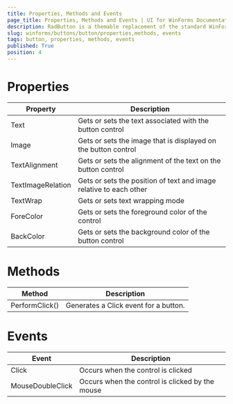 ```yaml
---
title: Properties, Methods and Events
page_title: Properties, Methods and Events | UI for WinForms Documentation
description: RadButton is a themable replacement of the standard WinForms Button. It can be clicked by using the mouse, Enter key, or Spacebar, if the button has focus.
slug: winforms/buttons/button/properties,methods, events
tags: button, properties, methods, events
published: True
position: 4 
---
```


# Properties

|Property|Description|
|----|----|
|Text|Gets or sets the text associated with the button control|
|Image|Gets or sets the image that is displayed on the button control|
|TextAlignment|Gets or sets the alignment of the text on the button control|
|TextImageRelation|Gets or sets the position of text and image relative to each other|
|TextWrap|Gets or sets text wrapping mode|
|ForeColor|Gets or sets the foreground color of the control|
|BackColor|Gets or sets the background color of the button control|

# Methods

|Method|Description|
|----|----|
|PerformClick()|Generates a Click event for a button.|

# Events

|Event|Description|
|----|----|
|Click|Occurs when the control is clicked|
|MouseDoubleClick|Occurs when the control is clicked by the mouse|
